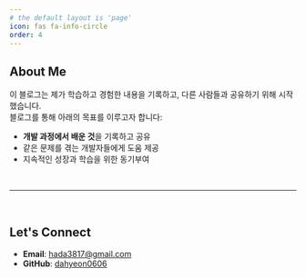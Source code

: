 ```yaml
---
# the default layout is 'page'
icon: fas fa-info-circle
order: 4
---
```

## About Me
이 블로그는 제가 학습하고 경험한 내용을 기록하고, 다른 사람들과 공유하기 위해 시작했습니다.  
블로그를 통해 아래의 목표를 이루고자 합니다:
- **개발 과정에서 배운 것**을 기록하고 공유
- 같은 문제를 겪는 개발자들에게 도움 제공
- 지속적인 성장과 학습을 위한 동기부여

<br>

---

<br>

## Let's Connect
- **Email**: hada3817@gmail.com  
- **GitHub**: [dahyeon0606](https://github.com/dahyeon0606)